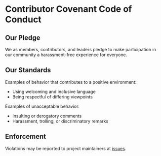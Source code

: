 # Contributor Covenant Code of Conduct

## Our Pledge

We as members, contributors, and leaders pledge to make participation in our community a harassment-free experience for everyone.

## Our Standards

Examples of behavior that contributes to a positive environment:
- Using welcoming and inclusive language
- Being respectful of differing viewpoints

Examples of unacceptable behavior:
- Insulting or derogatory comments
- Harassment, trolling, or discriminatory remarks

## Enforcement

Violations may be reported to project maintainers at [issues](https://github.com/anthonyhalim150/sumgit/issues).
